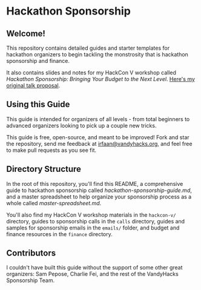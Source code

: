 # Hackathon Sponsorship
## Welcome!
This repository contains detailed guides and starter templates for hackathon organizers to begin tackling the monstrosity that is hackathon sponsorship and finance.

It also contains slides and notes for my HackCon V workshop called _Hackathon Sponsorship: Bringing Your Budget to the Next Level_. [Here's my original talk proposal](https://www.papercall.io/talks/31513/children/31514).

## Using this Guide
This guide is intended for organizers of all levels - from total beginners to advanced organizers looking to pick up a couple new tricks.

This guide is free, open-source, and meant to be improved! Fork and star the repository, send me feedback at [irfaan@vandyhacks.org](mailto:irfaan@vandyhacks.org), and feel free to make pull requests as you see fit.

## Directory Structure
In the root of this repository, you'll find this README, a comprehensive guide to hackathon sponsorship called _hackathon-sponsorship-guide.md_, and a master spreadsheet to help organize your sponsorship process as a whole called _master-spreadsheet.md_. 

You'll also find my HackCon V workshop materials in the ```hackcon-v/``` directory, guides to sponsorship calls in the ```calls``` directory, guides and samples for sponsorship emails in the ```emails/``` folder, and budget and finance resources in the ```finance``` directory. 

## Contributors
I couldn't have built this guide without the support of some other great organizers: Sam Pepose, Charlie Fei, and the rest of the VandyHacks Sponsorship Team.